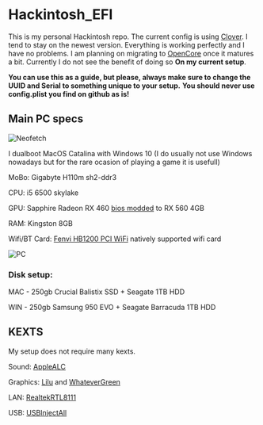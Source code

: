 # Hackintosh_EFI

This is my personal Hackintosh repo. 
The current config is using [Clover](https://github.com/CloverHackyColor/CloverBootloader/releases). I tend to stay on the newest version. Everything is working perfectly and I have no problems.
I am planning on migrating to [OpenCore](https://github.com/acidanthera/OpenCorePkg/releases) once it matures a bit. Currently I do not see the benefit of doing so **On my current setup**. 

**You can use this as a guide, but please, always make sure to change the UUID and Serial to something unique to your setup.**
**You should never use config.plist you find on github as is!**

## Main PC specs

![Neofetch](https://i.imgur.com/NRFRISI.png)

I dualboot MacOS Catalina with Windows 10 (I do usually not use Windows nowadays but for the rare ocasion of playing a game it is usefull)

MoBo: Gigabyte H110m sh2-ddr3

CPU: i5 6500 skylake

GPU: Sapphire Radeon RX 460 [bios modded](https://www.overclock.net/forum/67-amd/1633317-wip-rx460-rx560-conversion-pack-asus-gigabyte-msi-powercolor-sapphire-xfx.html "bios modded") to RX 560 4GB

RAM: Kingston 8GB

Wifi/BT Card: [Fenvi HB1200 PCI WiFi](https://www.aliexpress.com/item/33034394024.html?spm=a2g0s.9042311.0.0.69f64c4dVPLsGp) natively supported wifi card

![PC](https://i.imgur.com/fc48zst.jpg)

### Disk setup: 

MAC - 250gb Crucial Balistix SSD + Seagate 1TB HDD 

WIN - 250gb Samsung 950 EVO + Seagate Barracuda 1TB HDD

## KEXTS

My setup does not require many kexts.

Sound: [AppleALC](https://github.com/acidanthera/applealc/releases)

Graphics: [Lilu](https://github.com/acidanthera/lilu/releases) and [WhateverGreen](https://github.com/acidanthera/whatevergreen/releases)

LAN: [RealtekRTL8111](https://bitbucket.org/RehabMan/os-x-realtek-network/downloads/) 

USB: [USBInjectAll](https://bitbucket.org/RehabMan/os-x-usb-inject-all/downloads/)

 
